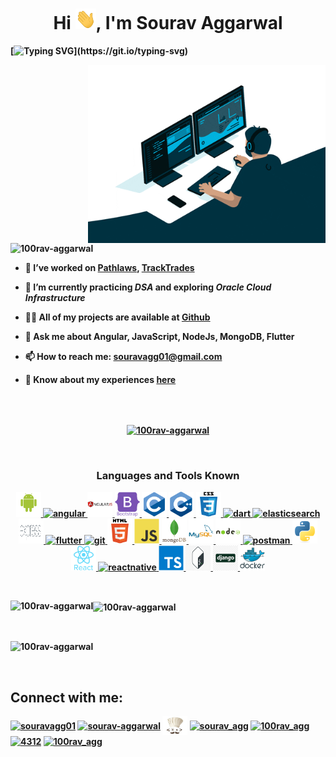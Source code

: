 <h1 align="center"> 
  Hi 
  <img 
    src="https://raw.githubusercontent.com/100RAV-AGGARWAL/100RAV-AGGARWAL/master/Assets/wave.gif" width="33px" height="33px">, 
    I'm <b>Sourav Aggarwal
</h1> 
  
[![Typing SVG](https://readme-typing-svg.herokuapp.com?size=40&color=blue&center=true&vCenter=true&height=60&width=1000&lines=A+passionate+Developer;An+enthusiastic+learner;)](https://git.io/typing-svg)
  

  <img width="380" align="right" alt="Github"
src="https://raw.githubusercontent.com/100RAV-AGGARWAL/100RAV-AGGARWAL/master/Assets/Developer.gif" 
/> 

<p align="left"> <img src="https://komarev.com/ghpvc/?username=100rav-aggarwal&label=Profile%20Views&color=blueviolet&style=flat" alt="100rav-aggarwal" /> </p>
  
- 🔭 I’ve worked on [Pathlaws](https://pathlaws.com/home), [TrackTrades](https://tracktrades.in/)

- 🌱 I’m currently practicing *DSA* and exploring *Oracle Cloud Infrastructure*

- 👨‍💻 All of my projects are available at [Github](https://github.com/100RAV-AGGARWAL)

- 💬 Ask me about **Angular, JavaScript, NodeJs, MongoDB, Flutter**

- 📫 How to reach me: **souravagg01@gmail.com**

- 📄 Know about my experiences [here](https://drive.google.com/file/d/1YAoSCnu6RFBzwOhLyqI2H0_bWKMzVFeb/view?usp=sharing)
  
<br>
<br>
<p align="center"> <a href="https://github.com/ryo-ma/github-profile-trophy"><img src="https://github-profile-trophy.vercel.app/?username=100rav-aggarwal&theme=darkhub&rank=-?&margin-w=15" alt="100rav-aggarwal" align="center"/></a> </p>

<br>
  
<h3 align="center"><b>Languages and Tools Known</b></h3>
<p align="center"> <a href="https://developer.android.com" target="_blank" rel="noreferrer"> <img src="https://raw.githubusercontent.com/devicons/devicon/master/icons/android/android-original-wordmark.svg" alt="android" width="40" height="40"/> </a> <a href="https://angular.io" target="_blank" rel="noreferrer"> <img src="https://angular.io/assets/images/logos/angular/angular.svg" alt="angular" width="40" height="40"/> </a> <a href="https://angular.io" target="_blank" rel="noreferrer"> <img src="https://raw.githubusercontent.com/devicons/devicon/master/icons/angularjs/angularjs-original-wordmark.svg" alt="angularjs" width="40" height="40"/> </a> <a href="https://getbootstrap.com" target="_blank" rel="noreferrer"> <img src="https://raw.githubusercontent.com/devicons/devicon/master/icons/bootstrap/bootstrap-plain-wordmark.svg" alt="bootstrap" width="40" height="40"/> </a> <a href="https://www.cprogramming.com/" target="_blank" rel="noreferrer"> <img src="https://raw.githubusercontent.com/devicons/devicon/master/icons/c/c-original.svg" alt="c" width="40" height="40"/> </a> <a href="https://www.w3schools.com/cpp/" target="_blank" rel="noreferrer"> <img src="https://raw.githubusercontent.com/devicons/devicon/master/icons/cplusplus/cplusplus-original.svg" alt="cplusplus" width="40" height="40"/> </a> <a href="https://www.w3schools.com/css/" target="_blank" rel="noreferrer"> <img src="https://raw.githubusercontent.com/devicons/devicon/master/icons/css3/css3-original-wordmark.svg" alt="css3" width="40" height="40"/> </a> <a href="https://dart.dev" target="_blank" rel="noreferrer"> <img src="https://www.vectorlogo.zone/logos/dartlang/dartlang-icon.svg" alt="dart" width="40" height="40"/> </a> <a href="https://www.elastic.co" target="_blank" rel="noreferrer"> <img src="https://www.vectorlogo.zone/logos/elastic/elastic-icon.svg" alt="elasticsearch" width="40" height="40"/> </a> <a href="https://expressjs.com" target="_blank" rel="noreferrer"> <img src="https://raw.githubusercontent.com/100RAV-AGGARWAL/100RAV-AGGARWAL/main/Assets/express.png" alt="express" width="40" height="40"/> </a> <a href="https://flutter.dev" target="_blank" rel="noreferrer"> <img src="https://www.vectorlogo.zone/logos/flutterio/flutterio-icon.svg" alt="flutter" width="40" height="40"/> </a> <a href="https://git-scm.com/" target="_blank" rel="noreferrer"> <img src="https://www.vectorlogo.zone/logos/git-scm/git-scm-icon.svg" alt="git" width="40" height="40"/> </a> <a href="https://www.w3.org/html/" target="_blank" rel="noreferrer"> <img src="https://raw.githubusercontent.com/devicons/devicon/master/icons/html5/html5-original-wordmark.svg" alt="html5" width="40" height="40"/> </a> <a href="https://developer.mozilla.org/en-US/docs/Web/JavaScript" target="_blank" rel="noreferrer"> <img src="https://raw.githubusercontent.com/devicons/devicon/master/icons/javascript/javascript-original.svg" alt="javascript" width="40" height="40"/> </a> <a href="https://www.mongodb.com/" target="_blank" rel="noreferrer"> <img src="https://raw.githubusercontent.com/devicons/devicon/master/icons/mongodb/mongodb-original-wordmark.svg" alt="mongodb" width="40" height="40"/> </a> <a href="https://www.mysql.com/" target="_blank" rel="noreferrer"> <img src="https://raw.githubusercontent.com/devicons/devicon/master/icons/mysql/mysql-original-wordmark.svg" alt="mysql" width="40" height="40"/> </a> <a href="https://nodejs.org" target="_blank" rel="noreferrer"> <img src="https://raw.githubusercontent.com/devicons/devicon/master/icons/nodejs/nodejs-original-wordmark.svg" alt="nodejs" width="40" height="40"/> </a> <a href="https://postman.com" target="_blank" rel="noreferrer"> <img src="https://www.vectorlogo.zone/logos/getpostman/getpostman-icon.svg" alt="postman" width="40" height="40"/> </a> <a href="https://www.python.org" target="_blank" rel="noreferrer"> <img src="https://raw.githubusercontent.com/devicons/devicon/master/icons/python/python-original.svg" alt="python" width="40" height="40"/> </a> <a href="https://reactjs.org/" target="_blank" rel="noreferrer"> <img src="https://raw.githubusercontent.com/devicons/devicon/master/icons/react/react-original-wordmark.svg" alt="react" width="40" height="40"/> </a> <a href="https://reactnative.dev/" target="_blank" rel="noreferrer"> <img src="https://reactnative.dev/img/header_logo.svg" alt="reactnative" width="40" height="40"/> </a> <a href="https://www.typescriptlang.org/" target="_blank" rel="noreferrer"> <img src="https://raw.githubusercontent.com/devicons/devicon/master/icons/typescript/typescript-original.svg" alt="typescript" width="40" height="40"/> </a> <a href="https://www.gnu.org/software/bash/" target="_blank" rel="noreferrer"> <img src="https://raw.githubusercontent.com/100RAV-AGGARWAL/100RAV-AGGARWAL/main/Assets/bash.png" alt="bash" width="40" height="40"/> </a> <a href="https://www.djangoproject.com/" target="_blank" rel="noreferrer"> <img src="https://raw.githubusercontent.com/100RAV-AGGARWAL/100RAV-AGGARWAL/main/Assets/django.png" alt="django" width="40" height="40"/> </a> <a href="https://www.docker.com/" target="_blank" rel="noreferrer"> <img src="https://raw.githubusercontent.com/devicons/devicon/master/icons/docker/docker-original-wordmark.svg" alt="docker" width="40" height="40"/> </a></p>

<br>

<p><img align="left" src="https://github-readme-stats.vercel.app/api?username=100rav-aggarwal&show_icons=true&locale=en&count-private=true$height=80&theme=vision-friendly-dark" alt="100rav-aggarwal" /></p>

<p><img align="center" src="https://github-readme-stats.vercel.app/api/top-langs?username=100rav-aggarwal&show_icons=true&locale=en&layout=compact&theme=vision-friendly-dark" alt="100rav-aggarwal" /></p>
<br>
<p><img align="center" src="https://github-readme-streak-stats.herokuapp.com/?user=100rav-aggarwal&theme=highcontrast" alt="100rav-aggarwal" /></p>

<br>
  
<h2><b>Connect with me:</b></h2>
<p align="left">
<a href="https://twitter.com/souravagg01" target="blank"><img align="center" src="https://raw.githubusercontent.com/rahuldkjain/github-profile-readme-generator/master/src/images/icons/Social/twitter.svg" alt="souravagg01" height="30" width="40" /></a>
<a href="https://linkedin.com/in/sourav-aggarwal" target="blank"><img align="center" src="https://raw.githubusercontent.com/rahuldkjain/github-profile-readme-generator/master/src/images/icons/Social/linked-in-alt.svg" alt="sourav-aggarwal" height="30" width="40" /></a>
<a href="https://www.codechef.com/users/sourav_agg" target="blank"><img align="center" src="https://raw.githubusercontent.com/100RAV-AGGARWAL/100RAV-AGGARWAL/main/Assets/codechef.png" alt="sourav_agg" height="30" width="40" /></a>
<a href="https://www.hackerrank.com/sourav_agg" target="blank"><img align="center" src="https://raw.githubusercontent.com/rahuldkjain/github-profile-readme-generator/master/src/images/icons/Social/hackerrank.svg" alt="sourav_agg" height="30" width="40" /></a>
<a href="https://www.leetcode.com/100rav_agg" target="blank"><img align="center" src="https://raw.githubusercontent.com/rahuldkjain/github-profile-readme-generator/master/src/images/icons/Social/leet-code.svg" alt="100rav_agg" height="30" width="40" /></a>
  <a href="https://discord.gg/#4312" target="blank"><img align="center" src="https://raw.githubusercontent.com/rahuldkjain/github-profile-readme-generator/master/src/images/icons/Social/discord.svg" alt="4312" height="30" width="40" /></a>
  <a href="https://instagram.com/100rav_agg" target="blank"><img align="center" src="https://raw.githubusercontent.com/rahuldkjain/github-profile-readme-generator/master/src/images/icons/Social/instagram.svg" alt="100rav_agg" height="30" width="40" /></a>
</p>
